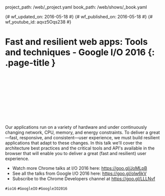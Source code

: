 project_path: /web/_project.yaml book_path: /web/shows/_book.yaml

{# wf_updated_on: 2016-05-18 #} {# wf_published_on: 2016-05-18 #} {# wf_youtube_id: aqvz5Oqs238 #}

# Fast and resilient web apps: Tools and techniques - Google I/O 2016 {: .page-title }

<div class="video-wrapper">
  <iframe class="devsite-embedded-youtube-video" data-video-id="aqvz5Oqs238"
          data-autohide="1" data-showinfo="0" frameborder="0" allowfullscreen>
  </iframe>
</div>

Our applications run on a variety of hardware and under continuously changing network, CPU, memory, and energy constraints. To deliver a great—fast, responsive, and consistent—user experience, we must build resilient applications that adapt to these changes. In this talk we'll cover the architecture best practices and the critical tools and API's available in the browser that will enable you to deliver a great (fast and resilient) user experience.

* Watch more Chrome talks at I/O 2016 here: <https://goo.gl/JoMLpB> 
* See all the talks from Google I/O 2016 here: <https://goo.gl/olw6kV>
* Subscribe to the Chrome Developers channel at <https://goo.gl/LLLNvf>

`#io16` `#GoogleIO` `#GoogleIO2016`